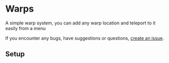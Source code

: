 # Warps

A simple warp system, you can add any warp location and teleport to it easily from a menu

If you encounter any bugs, have suggestions or questions, [create an issue](https://github.com/Josscoder/Warps/issues/new).

## Setup
